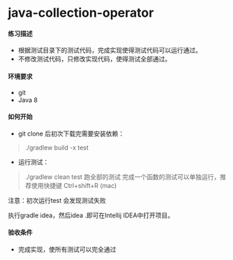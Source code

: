 # java-collection-operator 

#### 练习描述
+ 根据测试目录下的测试代码，完成实现使得测试代码可以运行通过。
+ 不修改测试代码，只修改实现代码，使得测试全部通过。

#### 环境要求
+ git
+ Java 8

#### 如何开始

+ git clone 后初次下载完需要安装依赖：

> ./gradlew build -x test

+ 运行测试：

> ./gradlew clean test  跑全部的测试
  完成一个函数的测试可以单独运行，推荐使用快捷键 Ctrl+shift+R (mac) 

注意：初次运行test 会发现测试失败 

执行gradle idea，然后idea .即可在Intellij IDEA中打开项目。

#### 验收条件
+ 完成实现，使所有测试可以完全通过